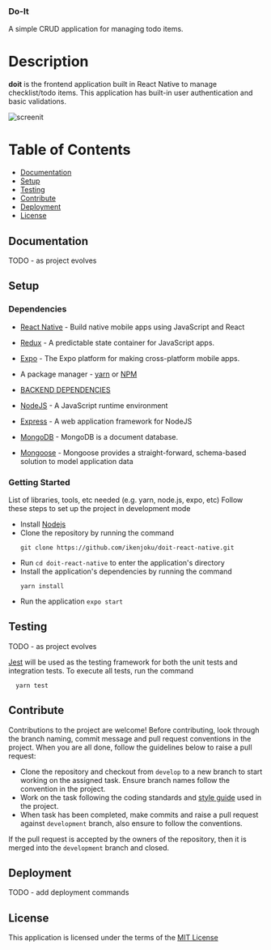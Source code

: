 
### Do-It

A simple CRUD application for managing todo items.

# Description

**doit** is the frontend application built in React Native to manage checklist/todo items. This application has built-in user authentication and basic validations.

![screenit](https://user-images.githubusercontent.com/32720508/50410108-2aecf680-07f7-11e9-983a-9317bff03e93.png)

# Table of Contents

- [Documentation](#documentation)
- [Setup](#setup)
- [Testing](#testing)
- [Contribute](#contribute)
- [Deployment](#deployment)
- [License](#license)

## Documentation

TODO - as project evolves

## Setup

### Dependencies
- [React Native](https://facebook.github.io/react-native/) - Build native mobile apps using JavaScript and React
- [Redux](https://github.com/reduxjs/redux) - A predictable state container for JavaScript apps.
- [Expo](https://github.com/expo/expo) - The Expo platform for making cross-platform mobile apps.
- A package manager - [yarn](https://yarnpkg.com/lang/en/) or [NPM](https://www.npmjs.com/)

- [BACKEND DEPENDENCIES](https://github.com/ikenjoku/doit-service.git)

- [NodeJS](https://github.com/nodejs/node) - A JavaScript runtime environment
- [Express](https://github.com/expressjs/express) - A web application framework for NodeJS
- [MongoDB](https://www.mongodb.com/) - MongoDB is a document database.
- [Mongoose](https://mongoosejs.com/) - Mongoose provides a straight-forward, schema-based solution to model application data

### Getting Started

List of libraries, tools, etc needed (e.g. yarn, node.js, expo, etc)
Follow these steps to set up the project in development mode

- Install [Nodejs](https://nodejs.org/en/download/)
- Clone the repository by running the command
  ```
  git clone https://github.com/ikenjoku/doit-react-native.git
  ```
- Run `cd doit-react-native` to enter the application's directory
- Install the application's dependencies by running the command
  ```
  yarn install
  ```
- Run the application `expo start`


## Testing
TODO - as project evolves

[Jest](https://jestjs.io) will be used as the testing framework for both the unit tests and integration tests.
To execute all tests, run the command

```
  yarn test
```

## Contribute

Contributions to the project are welcome! Before contributing, look through the branch naming, commit message and pull request conventions in the project. When you are all done, follow the guidelines below to raise a pull request:

- Clone the repository and checkout from `develop` to a new branch to start working on the assigned task. Ensure branch names follow the convention in the project.
- Work on the task following the coding standards and [style guide](https://github.com/airbnb/javascript) used in the project.
- When task has been completed, make commits and raise a pull request against `development` branch, also ensure to follow the conventions.

If the pull request is accepted by the owners of the repository, then it is merged into the `development` branch and closed.

## Deployment

TODO - add deployment commands

## License

This application is licensed under the terms of the [MIT License](https://github.com/ikenjoku/doit-react-native/blob/development/LICENSE)
